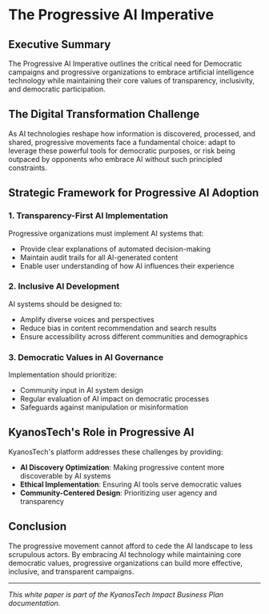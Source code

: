# The Progressive AI Imperative

## Executive Summary

The Progressive AI Imperative outlines the critical need for Democratic campaigns and progressive organizations to embrace artificial intelligence technology while maintaining their core values of transparency, inclusivity, and democratic participation.

## The Digital Transformation Challenge

As AI technologies reshape how information is discovered, processed, and shared, progressive movements face a fundamental choice: adapt to leverage these powerful tools for democratic purposes, or risk being outpaced by opponents who embrace AI without such principled constraints.

## Strategic Framework for Progressive AI Adoption

### 1. Transparency-First AI Implementation

Progressive organizations must implement AI systems that:
- Provide clear explanations of automated decision-making
- Maintain audit trails for all AI-generated content
- Enable user understanding of how AI influences their experience

### 2. Inclusive AI Development

AI systems should be designed to:
- Amplify diverse voices and perspectives
- Reduce bias in content recommendation and search results
- Ensure accessibility across different communities and demographics

### 3. Democratic Values in AI Governance

Implementation should prioritize:
- Community input in AI system design
- Regular evaluation of AI impact on democratic processes
- Safeguards against manipulation or misinformation

## KyanosTech's Role in Progressive AI

KyanosTech's platform addresses these challenges by providing:

- **AI Discovery Optimization**: Making progressive content more discoverable by AI systems
- **Ethical Implementation**: Ensuring AI tools serve democratic values
- **Community-Centered Design**: Prioritizing user agency and transparency

## Conclusion

The progressive movement cannot afford to cede the AI landscape to less scrupulous actors. By embracing AI technology while maintaining core democratic values, progressive organizations can build more effective, inclusive, and transparent campaigns.

---

*This white paper is part of the KyanosTech Impact Business Plan documentation.*